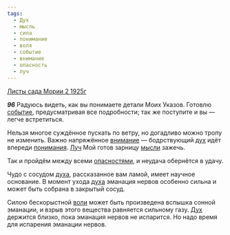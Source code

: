 ```yaml
---
tags:
  - Дух
  - мысль
  - сила
  - понимание
  - воля
  - событие
  - внимание
  - опасность
  - луч
---
```


[Листы сада Мории 2 1925г](/agni/1925)

___96___
Радуюсь видеть, как вы понимаете детали Моих Указов. Готовлю [событие](/tag/#событие), предусматривая все подробности; так же поступите и вы — легче встретиться.   

Нельзя многое суждённое пускать по ветру, но догадливо можно тропу не изменить. Важно напряжённое [внимание](/tag/#внимание) — бодрствующий [дух](/tag/#[Дух](/tag/#Дух)) идёт впереди [понимания](/tag/#понимание). [Луч](/tag/#луч) Мой готов зарницу [мысли](/tag/#мысль) зажечь.   

Так и пройдём между всеми [опасностями](/tag/#опасность), и неудача обернётся в удачу.   

Чудо с сосудом [духа](/tag/#[Дух](/tag/#Дух)), рассказанное вам ламой, имеет научное основание. В момент ухода [духа](/tag/#[Дух](/tag/#Дух)) эманация нервов особенно сильна и может быть собрана в закрытый сосуд.   

Силою бескорыстной [воли](/tag/#воля) может быть произведена вспышка сонной эманации, и взрыв этого вещества равняется сильному газу. [Дух](/tag/#Дух) держится близко, пока эманация нервов не испарится. Но надо время для испарения эманации нервов.   

